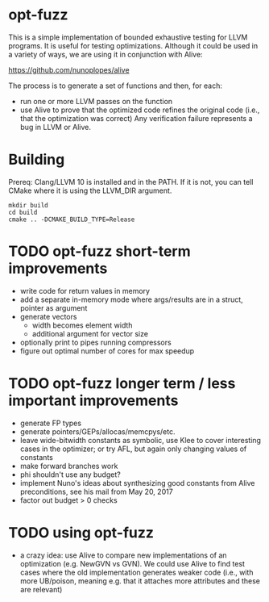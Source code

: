 # opt-fuzz

This is a simple implementation of bounded exhaustive testing for LLVM
programs. It is useful for testing optimizations. Although it could be
used in a variety of ways, we are using it in conjunction with Alive:

  https://github.com/nunoplopes/alive

The process is to generate a set of functions and then, for each:
- run one or more LLVM passes on the function
- use Alive to prove that the optimized code refines the original code (i.e.,
  that the optimization was correct)
Any verification failure represents a bug in LLVM or Alive.

# Building

Prereq: Clang/LLVM 10 is installed and in the PATH. If it is not, you
can tell CMake where it is using the LLVM_DIR argument.

```
mkdir build
cd build
cmake .. -DCMAKE_BUILD_TYPE=Release
```

# TODO opt-fuzz short-term improvements

- write code for return values in memory
- add a separate in-memory mode where args/results are in a struct, pointer as argument
- generate vectors
  - width becomes element width
  - additional argument for vector size
- optionally print to pipes running compressors
- figure out optimal number of cores for max speedup

# TODO opt-fuzz longer term / less important improvements

- generate FP types
- generate pointers/GEPs/allocas/memcpys/etc.
- leave wide-bitwidth constants as symbolic, use Klee to cover
  interesting cases in the optimizer; or try AFL, but again only
  changing values of constants
- make forward branches work
- phi shouldn't use any budget?
- implement Nuno's ideas about synthesizing good constants from Alive preconditions,
  see his mail from May 20, 2017
- factor out budget > 0 checks

# TODO using opt-fuzz

- a crazy idea: use Alive to compare new implementations of an
  optimization (e.g. NewGVN vs GVN). We could use Alive to find test
  cases where the old implementation generates weaker code (i.e., with
  more UB/poison, meaning e.g. that it attaches more attributes and
  these are relevant)
